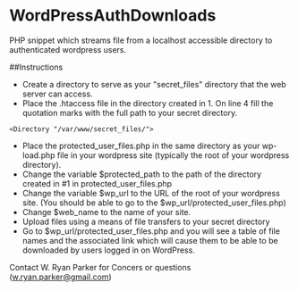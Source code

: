 # WordPressAuthDownloads
PHP snippet which streams file from a localhost accessible directory to authenticated wordpress users.

##Instructions
* Create a directory to serve as your "secret_files" directory that the web server can access.
* Place the .htaccess file in the directory created in 1.  On line 4 fill the quotation marks with the full path to your secret directory.
```
<Directory "/var/www/secret_files/">
```
* Place the protected_user_files.php in the same directory as your wp-load.php file in your wordpress site (typically the root of your wordpress directory).
* Change the variable $protected_path to the path of the directory created in #1 in protected_user_files.php
* Change the variable $wp_url to the URL of the root of your wordpress site.  (You should be able to go to the $wp_url/protected_user_files.php)
* Change $web_name to the name of your site.
* Upload files using a means of file transfers to your secret directory
* Go to $wp_url/protected_user_files.php and you will see a table of file names and the associated link which will cause them to be able to be downloaded by users logged in on WordPress.

Contact W. Ryan Parker for Concers or questions (w.ryan.parker@gmail.com)

